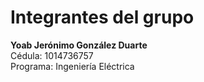 # Integrantes del grupo

**Yoab Jerónimo González Duarte**  
Cédula: 1014736757  
Programa: Ingeniería Eléctrica
